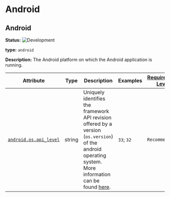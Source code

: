 <!-- NOTE: THIS FILE IS AUTOGENERATED. DO NOT EDIT BY HAND. -->
<!-- see templates/registry/markdown/entity_namespace.md.j2 -->




# Android




## Android

**Status:** ![Development](https://img.shields.io/badge/-development-blue)

**type:** `android`

**Description:** The Android platform on which the Android application is running.



| Attribute  | Type | Description  | Examples  | [Requirement Level](https://opentelemetry.io/docs/specs/semconv/general/attribute-requirement-level/) | Stability |
|---|---|---|---|---|---|
| [`android.os.api_level`](/docs/registry/attribute/android.md) | string | Uniquely identifies the framework API revision offered by a version (`os.version`) of the android operating system. More information can be found [here](https://developer.android.com/guide/topics/manifest/uses-sdk-element#ApiLevels). | `33`; `32` | `Recommended` | ![Development](https://img.shields.io/badge/-development-blue) |


